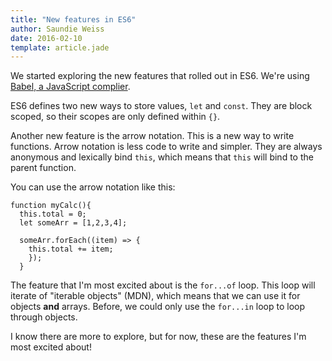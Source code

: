 ```yaml
---
title: "New features in ES6"
author: Saundie Weiss
date: 2016-02-10
template: article.jade
---
```


We started exploring the new features that rolled out in ES6. We're using [Babel, a JavaScript complier](https://babeljs.io/).

ES6 defines two new ways to store values, `let` and `const`. They are block scoped, so their scopes are only defined within `{}`.

Another new feature is the arrow notation. This is a new way to write functions. Arrow notation is less code to write and simpler. They are always anonymous and lexically bind `this`, which means that `this` will bind to the parent function.

You can use the arrow notation like this:

```
function myCalc(){
  this.total = 0;
  let someArr = [1,2,3,4];

  someArr.forEach((item) => {
    this.total += item;
    });
  }
  ```

The feature that I'm most excited about is the `for...of` loop. This loop will iterate of "iterable objects" (MDN), which means that we can use it for objects **and** arrays. Before, we could only use the `for...in` loop to loop through objects.

I know there are more to explore, but for now, these are the features I'm most excited about!
